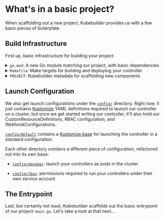 # What's in a basic project?

When scaffolding out a new project, Kubebuilder provides us with a few
basic pieces of boilerplate.

## Build Infrastructure

First up, basic infrastructure for building your project:

<details><summary><code>go.mod</code>: A new Go module matching our project, with
basic dependencies</summary>

```go
{{#include ./testdata/project/go.mod}}
```
</details>

<details><summary><code>Makefile</code>: Make targets for building and deploying your controller</summary>

```makefile
{{#include ./testdata/project/Makefile}}
```
</details>

<details><summary><code>PROJECT</code>: Kubebuilder metadata for scaffolding new components</summary>

```yaml
{{#include ./testdata/project/PROJECT}}
```
</details>

## Launch Configuration

We also get launch configurations under the
[`config/`](https://github.com/kubernetes-sigs/kubebuilder/tree/master/docs/book/src/cronjob-tutorial/testdata/project/config)
directory.  Right now, it just contains
[Kustomize](https://sigs.k8s.io/kustomize) YAML definitions required to
launch our controller on a cluster, but once we get started writing our
controller, it'll also hold our CustomResourceDefinitions, RBAC
configuration, and WebhookConfigurations.

[`config/default`](https://github.com/kubernetes-sigs/kubebuilder/tree/master/docs/book/src/cronjob-tutorial/testdata/project/config/default) contains a [Kustomize base](https://github.com/kubernetes-sigs/kubebuilder/blob/master/docs/book/src/cronjob-tutorial/testdata/project/config/default/kustomization.yaml) for launching
the controller in a standard configuration.

Each other directory contains a different piece of configuration,
refactored out into its own base:

- [`config/manager`](https://github.com/kubernetes-sigs/kubebuilder/tree/master/docs/book/src/cronjob-tutorial/testdata/project/config/manager): launch your controllers as pods in the
  cluster

- [`config/rbac`](https://github.com/kubernetes-sigs/kubebuilder/tree/master/docs/book/src/cronjob-tutorial/testdata/project/config/rbac): permissions required to run your
  controllers under their own service account

## The Entrypoint

Last, but certainly not least, Kubebuilder scaffolds out the basic
entrypoint of our project: `main.go`.  Let's take a look at that next...
